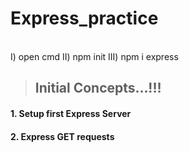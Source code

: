 # Express_practice

<br>
I) open cmd
II) npm init
III) npm i express

<br>

> ## Initial Concepts...!!!


#### 1. Setup first Express Server
#### 2. Express GET requests 
